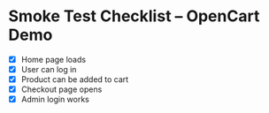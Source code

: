 # Smoke Test Checklist – OpenCart Demo

- [x] Home page loads
- [x] User can log in
- [x] Product can be added to cart
- [x] Checkout page opens
- [x] Admin login works
